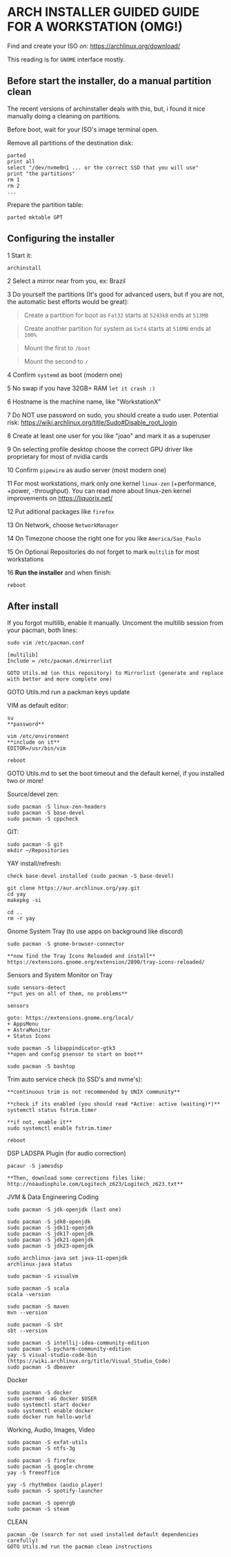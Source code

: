 ARCH INSTALLER GUIDED GUIDE FOR A WORKSTATION (OMG!) 
====================================================
	
Find and create your ISO on: https://archlinux.org/download/

This reading is for `GNOME` interface mostly.

Before start the installer, do a manual partition clean
-------------------------------------------------------

The recent versions of archinstaller deals with this, but, i found it nice manually doing a cleaning on partitions.

Before boot, wait for your ISO's image terminal open.

Remove all partitions of the destination disk:

	parted
	print all 
	select "/dev/nvme0n1 ... or the correct SSD that you will use"
	print "the partitions"
	rm 1
	rm 2
	...
		
Prepare the partition table:

	parted mktable GPT
	
Configuring the installer
-------------------------

1 Start it:
	
	archinstall
	
2 Select a mirror near from you, ex: Brazil
	
3 Do yourself the partitions (It's good for advanced users, but if you are not, the automatic best efforts would be great):
	
> Create a partition for boot as `Fat32` starts at `5243kB` ends at `513MB`

> Create another partition for system as `Ext4` starts at `518MB` ends at `100%`

> Mount the first to `/boot`

> Mount the second to `/`

4 Confirm `systemd` as boot (modern one)
	
5 No swap if you have 32GB+ RAM `let it crash :)`
	
6 Hostname is the machine name, like "WorkstationX"
	
7 Do NOT use password on sudo, you should create a sudo user. Potential risk: https://wiki.archlinux.org/title/Sudo#Disable_root_login
	
8 Create at least one user for you like "joao" and mark it as a superuser
	
9 On selecting profile desktop choose the correct GPU driver like proprietary for most of nvidia cards
		
10 Confirm `pipewire` as audio server (most modern one)
	
11 For most workstations, mark only one kernel `linux-zen` (+performance, +power, -throughput). You can read more about linux-zen kernel improvements on https://liquorix.net/
		
12 Put aditional packages like `firefox`
	
13 On Network, choose `NetworkManager`
		
14 On Timezone choose the right one for you like `America/Sao_Paulo`
	
15 On Optional Repositories do not forget to mark `multilib` for most workstations
	
16 **Run the installer** and when finish:

	reboot
	
After install
-------------
	
If you forgot multilib, enable it manually. Uncoment the multilib session from your pacman, both lines:
	
	sudo vim /etc/pacman.conf

	[multilib]
	Include = /etc/pacman.d/mirrorlist

	GOTO Utils.md (on this repository) to Mirrorlist (generate and replace with better and more complete one)

GOTO Utils.md run a packman keys update

VIM as default editor:
	
	su
	**password**
	
	vim /etc/environment 
	**include on it**
	EDITOR=/usr/bin/vim	
	
	reboot

GOTO Utils.md to set the boot timeout and the default kernel, if you installed two or more!
	
Source/devel zen:

	sudo pacman -S linux-zen-headers
 	sudo pacman -S base-devel
  	sudo pacman -S cppcheck

GIT:

	sudo pacman -S git
	mkdir ~/Repositories
	
YAY install/refresh:
	
 	check base-devel installed (sudo pacman -S base-devel)

	git clone https://aur.archlinux.org/yay.git
	cd yay
	makepkg -si

	cd ..
	rm -r yay
	
Gnome System Tray (to use apps on background like discord)

	sudo pacman -S gnome-browser-connector

	**now find the Tray Icons Reloaded and install**
	https://extensions.gnome.org/extension/2890/tray-icons-reloaded/

Sensors and System Monitor on Tray

	sudo sensors-detect
	**put yes on all of them, no problems**
	
	sensors

 	goto: https://extensions.gnome.org/local/
	+ AppsMenu
 	+ AstraMonitor
  	+ Status Icons

 	sudo pacman -S libappindicator-gtk3
 	**open and config psensor to start on boot**
 
	sudo pacman -S bashtop
	
Trim auto service check (to SSD's and nvme's):

	**continuous trim is not recommended by UNIX community**
	
	**check if its enabled (you should read *Active: active (waiting)*)**
	systemctl status fstrim.timer
	
	**if not, enable it**
	sudo systemctl enable fstrim.timer
	
	reboot
	
DSP LADSPA Plugin (for audio correction)

	pacaur -S jamesdsp

	**Then, download some corrections files like: http://noaudiophile.com/Logitech_z623/Logitech_z623.txt**
		
JVM & Data Engineering Coding

	sudo pacman -S jdk-openjdk (last one)

	sudo pacman -S jdk8-openjdk
 	sudo pacman -S jdk11-openjdk
	sudo pacman -S jdk17-openjdk
 	sudo pacman -S jdk21-openjdk
  	sudo pacman -S jdk23-openjdk

	sudo archlinux-java set java-11-openjdk
	archlinux-java status
	
	sudo pacman -S visualvm
	
	sudo pacman -S scala
	scala -version
	
	sudo pacman -S maven
	mvn --version
	
	sudo pacman -S sbt
	sbt --version
	
	sudo pacman -S intellij-idea-community-edition
 	sudo pacman -S pycharm-community-edition
  	yay -S visual-studio-code-bin (https://wiki.archlinux.org/title/Visual_Studio_Code)
   	sudo pacman -S dbeaver

Docker 

	sudo pacman -S docker
	sudo usermod -aG docker $USER
	sudo systemctl start docker 
	sudo systemctl enable docker 
	sudo docker run hello-world 

Working, Audio, Images, Video
	
	sudo pacman -S exfat-utils
	sudo pacman -S ntfs-3g

 	sudo pacman -S firefox
  	sudo pacman -S google-chrome
   	yay -S freeoffice
   
	yay -S rhythmbox (audio player)
 	sudo pacman -S spotify-launcher
	
 	sudo pacman -S openrgb
	sudo pacman -S steam

CLEAN

	pacman -Qe (search for not used installed default dependencies carefully)
	GOTO Utils.md run the pacman clean instructions

